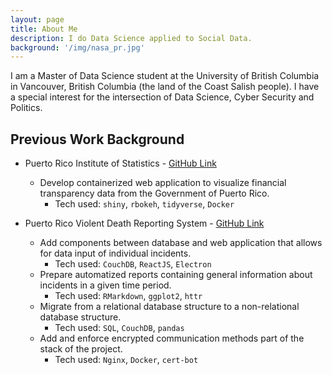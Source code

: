 ```yaml
---
layout: page
title: About Me
description: I do Data Science applied to Social Data.
background: '/img/nasa_pr.jpg'
---
```


I am a Master of Data Science student at the University 
of British Columbia in Vancouver, British Columbia (the land of the Coast Salish
people). I have a special interest for the intersection of Data Science, Cyber 
Security and Politics. 

## Previous Work Background

* Puerto Rico Institute of Statistics - [GitHub Link](https://github.com/ian-flores/TransparenciaFinanciera)
    * Develop containerized web application to visualize financial transparency data from the Government of Puerto Rico.
      * Tech used: `shiny`, `rbokeh`, `tidyverse`, `Docker`

* Puerto Rico Violent Death Reporting System - [GitHub Link]()
   * Add components between database and web application that allows for data input of individual incidents.
      * Tech used: `CouchDB`, `ReactJS`, `Electron`
   * Prepare automatized reports containing general information about incidents in a given time period.
      * Tech used: `RMarkdown`, `ggplot2`, `httr`
   * Migrate from a relational database structure to a non-relational database structure.
      * Tech used: `SQL`, `CouchDB`, `pandas`
   * Add and enforce encrypted communication methods part of the stack of the project.
      * Tech used: `Nginx`, `Docker`, `cert-bot`
